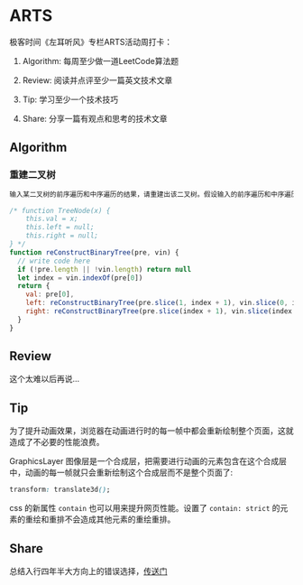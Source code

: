 # ARTS

极客时间《左耳听风》专栏ARTS活动周打卡：

1. Algorithm: 每周至少做一道LeetCode算法题

2. Review: 阅读并点评至少一篇英文技术文章

3. Tip: 学习至少一个技术技巧

4. Share: 分享一篇有观点和思考的技术文章

## Algorithm

### 重建二叉树

```html
输入某二叉树的前序遍历和中序遍历的结果，请重建出该二叉树。假设输入的前序遍历和中序遍历的结果中都不含重复的数字。例如输入前序遍历序列{1,2,4,7,3,5,6,8}和中序遍历序列{4,7,2,1,5,3,8,6}，则重建二叉树并返回。
```

```js
/* function TreeNode(x) {
    this.val = x;
    this.left = null;
    this.right = null;
} */
function reConstructBinaryTree(pre, vin) {
  // write code here
  if (!pre.length || !vin.length) return null
  let index = vin.indexOf(pre[0])
  return {
    val: pre[0],
    left: reConstructBinaryTree(pre.slice(1, index + 1), vin.slice(0, index)),
    right: reConstructBinaryTree(pre.slice(index + 1), vin.slice(index + 1))
  }
}
```

## Review

这个太难以后再说...

## Tip

为了提升动画效果，浏览器在动画进行时的每一帧中都会重新绘制整个页面，这就造成了不必要的性能浪费。

GraphicsLayer 图像层是一个合成层，把需要进行动画的元素包含在这个合成层中，动画的每一帧就只会重新绘制这个合成层而不是整个页面了:

```css
transform: translate3d();
```

css 的新属性 `contain` 也可以用来提升网页性能。设置了 `contain: strict` 的元素的重绘和重排不会造成其他元素的重绘重排。

## Share

总结入行四年半大方向上的错误选择，[传送门](https://juejin.im/post/5dea06cf6fb9a0166049821a)
